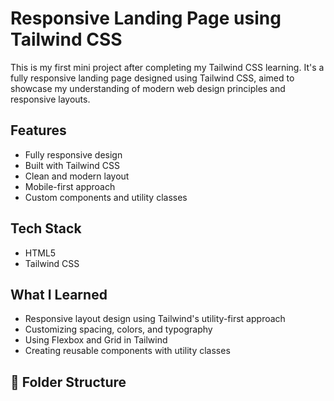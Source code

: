 # Responsive Landing Page using Tailwind CSS

This is my first mini project after completing my Tailwind CSS learning. 
It's a fully responsive landing page designed using Tailwind CSS, aimed 
to showcase my understanding of modern web design principles and responsive layouts.

##  Features

- Fully responsive design
- Built with Tailwind CSS
- Clean and modern layout
- Mobile-first approach
- Custom components and utility classes

## Tech Stack

- HTML5
- Tailwind CSS

##  What I Learned

- Responsive layout design using Tailwind's utility-first approach
- Customizing spacing, colors, and typography
- Using Flexbox and Grid in Tailwind
- Creating reusable components with utility classes

## 📂 Folder Structure
